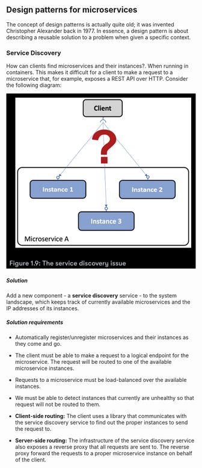 ## Design patterns for microservices

The concept of design patterns is actually quite old; it was
invented Christopher Alexander back in 1977. In essence, 
a design pattern is about describing a reusable solution to a 
problem when given a specific context.

### Service Discovery

How can clients find microservices and their instances?. When 
running in containers. This makes it difficult for a 
client to make a request to a microservice that, for example,
exposes a REST API over HTTP. Consider the following diagram:

![alt text](img/ch1_figure_1.9.png)

##### Solution

Add a new component - a **service discovery** service - to the
system landscape, which keeps track of currently available
microservices and the IP addresses of its instances.

##### Solution requirements

* Automatically register/unregister microservices and their
  instances as they come and go.
* The client must be able to make a request to a logical
  endpoint for the microservice. The request will be routed to
  one of the available microservice instances.
* Requests to a microservice must be load-balanced over
  the available instances.
* We must be able to detect instances that currently are
  unhealthy so that request will not be routed to them.


* **Client-side routing:** The client uses a library that
  communicates with the service discovery service to find
  out the proper instances to send the request to.
* **Server-side routing:** The infrastructure of the service
  discovery service also exposes a reverse proxy that all
  requests are sent to. The reverse proxy forward the 
  requests to a proper microservice instance on behalf of the
  client.